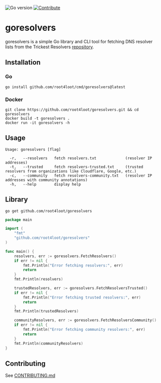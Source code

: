 ![Go version](https://img.shields.io/badge/Go-v1.19-blue.svg) [![Contribute](https://img.shields.io/badge/Contribute-Welcome-green.svg)](CONTRIBUTING.md)

# goresolvers
goresolvers is a simple Go library and CLI tool for fetching DNS resolver lists from the Trickest Resolvers [repository](https://github.com/trickest/resolvers).

## Installation
### Go
```
go install github.com/root4loot/cmd/goresolvers@latest
```

### Docker
```
git clone https://github.com/root4loot/goresolvers.git && cd goresolvers
docker build -t goresolvers .
docker run -it goresolvers -h
```

## Usage
```
Usage: goresolvers [flag]

  -r,   --resolvers   fetch resolvers.txt             (resolver IP addresses)
  -t,   --trusted     fetch resolvers-trusted.txt     (trusted resolvers from organizations like Cloudflare, Google, etc.)
  -c,   --community   fetch resolvers-community.txt   (resolver IP addresses with community annotations)
  -h,   --help        display help
```


## Library

```
go get github.com/root4loot/goresolvers
```

```go
package main

import (
	"fmt"
	"github.com/root4loot/goresolvers"
)

func main() {
	resolvers, err := goresolvers.FetchResolvers()
	if err != nil {
		fmt.Println("Error fetching resolvers:", err)
		return
	}
	fmt.Println(resolvers)

	trustedResolvers, err := goresolvers.FetchResolversTrusted()
	if err != nil {
		fmt.Println("Error fetching trusted resolvers:", err)
		return
	}
	fmt.Println(trustedResolvers)

	communityResolvers, err := goresolvers.FetchResolversCommunity()
	if err != nil {
		fmt.Println("Error fetching community resolvers:", err)
		return
	}
	fmt.Println(communityResolvers)
}
```

## Contributing

See [CONTRIBUTING.md](CONTRIBUTING.md)
